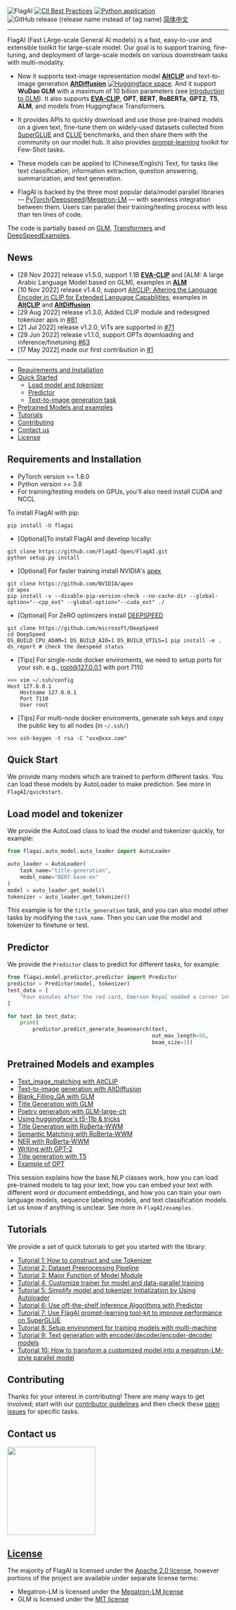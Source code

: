 ![FlagAI](logo.png)
[![CII Best Practices](https://bestpractices.coreinfrastructure.org/projects/6052/badge)](https://bestpractices.coreinfrastructure.org/projects/6052)
[![Python application](https://github.com/FlagAI-Open/FlagAI/actions/workflows/python-app.yml/badge.svg)](https://github.com/FlagAI-Open/FlagAI/actions/workflows/python-app.yml)
![GitHub release (release name instead of tag name)](https://img.shields.io/github/v/release/FlagAI-Open/FlagAI?include_prereleases&style=social)
[简体中文](README_zh.md)

--------------------------------------------------------------------------------


FlagAI (Fast LArge-scale General AI models) is a fast, easy-to-use and extensible toolkit for large-scale model. Our goal is to support training, fine-tuning, and deployment of large-scale models on various downstream tasks with multi-modality. 

* Now it supports text-image representation model [**AltCLIP**](https://github.com/FlagAI-Open/FlagAI/tree/master/examples/AltCLIP) and text-to-image generation [**AltDiffusion**](https://github.com/FlagAI-Open/FlagAI/tree/master/examples/AltDiffusion) [![Huggingface space](https://img.shields.io/badge/🤗-Huggingface%20Space-cyan.svg)](https://huggingface.co/spaces/BAAI/bilingual_stable_diffusion). And it support **WuDao GLM** with a maximum of 10 billion parameters (see [Introduction to GLM](/docs/GLM.md)). It also supports [**EVA-CLIP**](https://github.com/FlagAI-Open/FlagAI/tree/master/examples/EVA_CLIP), **OPT**, **BERT**, **RoBERTa**, **GPT2**, **T5**, **ALM**, and models from Huggingface Transformers.

* It provides APIs to quickly download and use those pre-trained models on a given text, fine-tune them on widely-used datasets collected from [SuperGLUE](https://super.gluebenchmark.com/) and [CLUE](https://github.com/CLUEbenchmark/CLUE) benchmarks, and then share them with the community on our model hub. It also provides [prompt-learning](/docs/TUTORIAL_7_PROMPT_LEARNING.md) toolkit for Few-Shot tasks.   

* These models can be applied to (Chinese/English) Text, for tasks like text classification, information extraction, question answering, summarization, and text generation.

* FlagAI is backed by the three most popular data/model parallel libraries — [PyTorch](https://pytorch.org/)/[Deepspeed](https://www.deepspeed.ai/)/[Megatron-LM](https://github.com/NVIDIA/Megatron-LM) — with seamless integration between them. Users can parallel their training/testing process with less than ten lines of code.

The code is partially based on [GLM](https://github.com/THUDM/GLM), [Transformers](https://github.com/huggingface/transformers) and [DeepSpeedExamples](https://github.com/microsoft/DeepSpeedExamples/tree/master/Megatron-LM).

## News
- [28 Nov 2022] release v1.5.0, support 1.1B [**EVA-CLIP**](https://github.com/FlagAI-Open/FlagAI/tree/master/examples/EVA_CLIP) and [ALM: A large Arabic Language Model based on GLM], examples in [**ALM**](https://github.com/FlagAI-Open/FlagAI/tree/master/examples/ALM)
- [10 Nov 2022] release v1.4.0, support [AltCLIP: Altering the Language Encoder in CLIP for Extended Language Capabilities](https://arxiv.org/abs/2211.06679v1), examples in [**AltCLIP**](https://github.com/FlagAI-Open/FlagAI/tree/master/examples/AltCLIP) and [**AltDiffusion**](https://github.com/FlagAI-Open/FlagAI/tree/master/examples/AltDiffusion)
- [29 Aug 2022] release v1.3.0, Added CLIP module and redesigned tokenizer apis in [#81](https://github.com/FlagAI-Open/FlagAI/pull/81)
- [21 Jul 2022] release v1.2.0, ViTs are supported in [#71](https://github.com/FlagAI-Open/FlagAI/pull/71)
- [29 Jun 2022] release v1.1.0, support OPTs downloading and inference/finetuning [#63](https://github.com/FlagAI-Open/FlagAI/pull/63)
- [17 May 2022] made our first contribution in [#1](https://github.com/FlagAI-Open/FlagAI/pull/1)

--------------------------------------------------------------------------------

<!-- toc -->

- [Requirements and Installation](#requirements-and-installation)
- [Quick Started](#quick-start)
    - [Load model and tokenizer](#load-model-and-tokenizer)
    - [Predictor](#predictor)
    - [Text-to-image generation task](/examples/AltDiffusion/README.md)
- [Pretrained Models and examples](#pretrained-models-and-examples)
- [Tutorials](#tutorials)
- [Contributing](#contributing)
- [Contact us](#contact-us)
- [License](#license)

<!-- tocstop -->
## Requirements and Installation
* PyTorch version >= 1.8.0
* Python version >= 3.8
* For training/testing models on GPUs, you'll also need install CUDA and NCCL

To install FlagAI with pip:
```shell
pip install -U flagai
```

- [Optional]To install FlagAI and develop locally:

```shell
git clone https://github.com/FlagAI-Open/FlagAI.git
python setup.py install
```

- [Optional] For faster training install NVIDIA's [apex](https://github.com/NVIDIA/apex)
```
git clone https://github.com/NVIDIA/apex
cd apex
pip install -v --disable-pip-version-check --no-cache-dir --global-option="--cpp_ext" --global-option="--cuda_ext" ./
```
- [Optional] For ZeRO optimizers install [DEEPSPEED](https://github.com/microsoft/DeepSpeed)
```
git clone https://github.com/microsoft/DeepSpeed
cd DeepSpeed
DS_BUILD_CPU_ADAM=1 DS_BUILD_AIO=1 DS_BUILD_UTILS=1 pip install -e .
ds_report # check the deespeed status
```
- [Tips] For single-node docker enviroments, we need to setup ports for your ssh. e.g., root@127.0.0.1 with port 7110
```
>>> vim ~/.ssh/config
Host 127.0.0.1
    Hostname 127.0.0.1
    Port 7110
    User root
```
- [Tips] For multi-node docker enviroments, generate ssh keys and copy the public key to all nodes (in `~/.ssh/`)
```
>>> ssh-keygen -t rsa -C "xxx@xxx.com"
```

## Quick Start
We provide many models which are trained to perform different tasks. You can load these models by AutoLoader to make prediction. See more in `FlagAI/quickstart`.
## Load model and tokenizer
We provide the AutoLoad class to load the model and tokenizer quickly, for example:
```python
from flagai.auto_model.auto_loader import AutoLoader

auto_loader = AutoLoader(
    task_name="title-generation",
    model_name="BERT-base-en"
)
model = auto_loader.get_model()
tokenizer = auto_loader.get_tokenizer()
```
This example is for the `title_generation` task, and you can also model other tasks by modifying the `task_name`.
Then you can use the model and tokenizer to finetune or test.

## Predictor
We provide the `Predictor` class to predict for different tasks, for example:

```python
from flagai.model.predictor.predictor import Predictor
predictor = Predictor(model, tokenizer)
test_data = [
    "Four minutes after the red card, Emerson Royal nodded a corner into the path of the unmarked Kane at the far post, who nudged the ball in for his 12th goal in 17 North London derby appearances. Arteta's misery was compounded two minutes after half-time when Kane held the ball up in front of goal and teed up Son to smash a shot beyond a crowd of defenders to make it 3-0.The goal moved the South Korea talisman a goal behind Premier League top scorer Mohamed Salah on 21 for the season, and he looked perturbed when he was hauled off with 18 minutes remaining, receiving words of consolation from Pierre-Emile Hojbjerg.Once his frustrations have eased, Son and Spurs will look ahead to two final games in which they only need a point more than Arsenal to finish fourth.",
]

for text in test_data:
    print(
        predictor.predict_generate_beamsearch(text,
                                              out_max_length=50,
                                              beam_size=3))
```

## Pretrained Models and examples

* [Text_image_matching with AltCLIP](/examples/AltCLIP/README.md)
* [Text-to-image generation with AltDiffusion](/examples/AltDiffusion/README.md)
* [Blank_Filling_QA with GLM ](/docs/TUTORIAL_11_GLM_BLANK_FILLING_QA.md)
* [Title Generation with GLM ](/docs/TUTORIAL_12_GLM_EXAMPLE_TITLE_GENERATION.md)
* [Poetry generation with GLM-large-ch](docs/TUTORIAL_13_GLM_EXAMPLE_PEOTRY_GENERATION.md)
* [Using huggingface's t5-11b & tricks ](docs/TUTORIAL_14_HUGGINGFACE_T5.md)
* [Title Generation with RoBerta-WWM](/docs/TUTORIAL_15_BERT_EXAMPLE_TITLE_GENERATION.md)
* [Semantic Matching with RoBerta-WWM](/docs/TUTORIAL_16_BERT_EXAMPLE_SEMANTIC_MATCHING.md)
* [NER with RoBerta-WWM](/docs/TUTORIAL_17_BERT_EXAMPLE_NER.md)
* [Writing with GPT-2](/docs/TUTORIAL_18_GPT2_WRITING.md)
* [Title generation with T5](/docs/TUTORIAL_19_T5_EXAMPLE_TITLE_GENERATION.md)
* [Example of OPT](/examples/opt/README.md)

[//]: # (* [Supported tasks]&#40;/docs/TUTORIAL_20_SUPPORTED_TASKS.md&#41;)


This session explains how the base NLP classes work, how you can load pre-trained models to tag your
text, how you can embed your text with different word or document embeddings, and how you can train your own
language models, sequence labeling models, and text classification models. Let us know if anything is unclear. See more in `FlagAI/examples`.



## Tutorials
We provide a set of quick tutorials to get you started with the library:
* [Tutorial 1: How to construct and use Tokenizer](/docs/TUTORIAL_1_TOKENIZER.md)
* [Tutorial 2: Dataset Preprocessing Pipeline](/docs/TUTORIAL_2_DATASET.md)
* [Tutorial 3: Major Function of Model Module](/docs/TUTORIAL_3_MODEL.md)
* [Tutorial 4: Customize trainer for model and data-parallel training](/docs/TUTORIAL_4_TRAINER.md)
* [Tutorial 5: Simplify model and tokenizer Initialization by Using Autoloader](/docs/TUTORIAL_5_INSTRUCTIONS_FOR_AutoLoader.md)
* [Tutorial 6: Use off-the-shelf inference Algorithms with Predictor](/docs/TUTORIAL_6_INSTRUCTIONS_FOR_PREDICTOR.md)
* [Tutorial 7: Use FlagAI prompt-learning tool-kit to improve performance on SuperGLUE](/docs/TUTORIAL_7_PROMPT_LERANING.md)
* [Tutorial 8: Setup environment for training models with multi-machine](/docs/TUTORIAL_8_ENVIRONMENT_SETUP.md)
* [Tutorial 9: Text generation with encoder/decoder/encoder-decoder models](/docs/TUTORIAL_9_SEQ2SEQ_METHOD.md)
* [Tutorial 10: How to transform a customized model into a megatron-LM-style parallel model](/docs/TUTORIAL_10_MEGATRON.md)

## Contributing

Thanks for your interest in contributing! There are many ways to get involved;
start with our [contributor guidelines](CONTRIBUTING.md) and then
check these [open issues](https://github.com/FlagAI-Open/FlagAI/issues) for specific tasks.

## Contact us

<img src="./flagai_wechat.png" width = "200" height = "200"  align=center />

## [License](/LICENSE)
The majority of FlagAI is licensed under the [Apache 2.0 license](LICENSE), however portions of the project are available under separate license terms:

* Megatron-LM is licensed under the [Megatron-LM license](https://github.com/NVIDIA/Megatron-LM/blob/main/LICENSE)
* GLM is licensed under the [MIT license](https://github.com/THUDM/GLM/blob/main/LICENSE)
